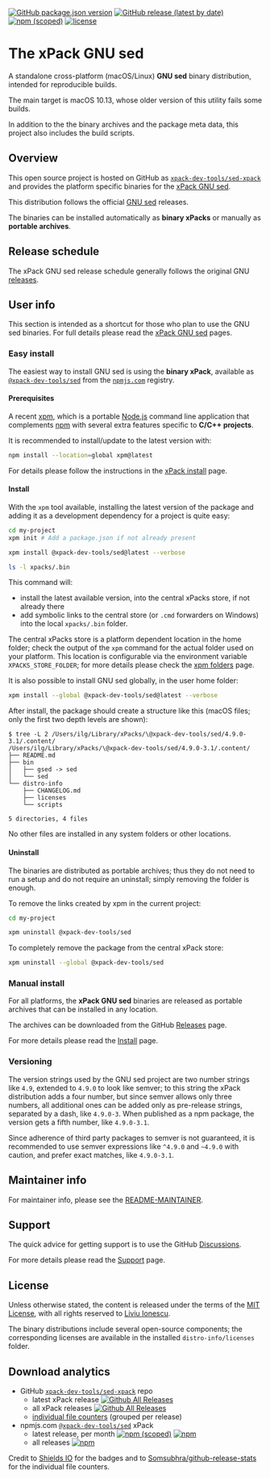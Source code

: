 
[![GitHub package.json version](https://img.shields.io/github/package-json/v/xpack-dev-tools/sed-xpack)](https://github.com/xpack-dev-tools/sed-xpack/blob/xpack/package.json)
[![GitHub release (latest by date)](https://img.shields.io/github/v/release/xpack-dev-tools/sed-xpack)](https://github.com/xpack-dev-tools/sed-xpack/releases/)
[![npm (scoped)](https://img.shields.io/npm/v/@xpack-dev-tools/sed.svg?color=blue)](https://www.npmjs.com/package/@xpack-dev-tools/sed/)
[![license](https://img.shields.io/github/license/xpack-dev-tools/sed-xpack)](https://github.com/xpack-dev-tools/sed-xpack/blob/xpack/LICENSE)

# The xPack GNU sed

A standalone cross-platform (macOS/Linux) **GNU sed**
binary distribution, intended for reproducible builds.

The main target is macOS 10.13, whose older version of this utility
fails some builds.

In addition to the the binary archives and the package meta data,
this project also includes the build scripts.

## Overview

This open source project is hosted on GitHub as
[`xpack-dev-tools/sed-xpack`](https://github.com/xpack-dev-tools/sed-xpack)
and provides the platform specific binaries for the
[xPack GNU sed](https://xpack.github.io/sed/).

This distribution follows the official
[GNU sed](https://www.gnu.org/software/sed/) releases.

The binaries can be installed automatically as **binary xPacks** or manually as
**portable archives**.

## Release schedule

The xPack GNU sed release schedule generally follows the original GNU
[releases](https://ftp.gnu.org/gnu/sed/).

## User info

This section is intended as a shortcut for those who plan
to use the GNU sed binaries. For full details please read the
[xPack GNU sed](https://xpack.github.io/sed/) pages.

### Easy install

The easiest way to install GNU sed is using the **binary xPack**, available as
[`@xpack-dev-tools/sed`](https://www.npmjs.com/package/@xpack-dev-tools/sed)
from the [`npmjs.com`](https://www.npmjs.com) registry.

#### Prerequisites

A recent [xpm](https://xpack.github.io/xpm/),
which is a portable [Node.js](https://nodejs.org/) command line application
that complements [npm](https://docs.npmjs.com)
with several extra features specific to
**C/C++ projects**.

It is recommended to install/update to the latest version with:

```sh
npm install --location=global xpm@latest
```

For details please follow the instructions in the
[xPack install](https://xpack.github.io/install/) page.

#### Install

With the `xpm` tool available, installing
the latest version of the package and adding it as
a development dependency for a project is quite easy:

```sh
cd my-project
xpm init # Add a package.json if not already present

xpm install @xpack-dev-tools/sed@latest --verbose

ls -l xpacks/.bin
```

This command will:

- install the latest available version,
into the central xPacks store, if not already there
- add symbolic links to the central store
(or `.cmd` forwarders on Windows) into
the local `xpacks/.bin` folder.

The central xPacks store is a platform dependent
location in the home folder;
check the output of the `xpm` command for the actual
folder used on your platform.
This location is configurable via the environment variable
`XPACKS_STORE_FOLDER`; for more details please check the
[xpm folders](https://xpack.github.io/xpm/folders/) page.

It is also possible to install GNU sed globally, in the user home folder:

```sh
xpm install --global @xpack-dev-tools/sed@latest --verbose
```

After install, the package should create a structure like this (macOS files;
only the first two depth levels are shown):

```console
$ tree -L 2 /Users/ilg/Library/xPacks/\@xpack-dev-tools/sed/4.9.0-3.1/.content/
/Users/ilg/Library/xPacks/\@xpack-dev-tools/sed/4.9.0-3.1/.content/
├── README.md
├── bin
│   ├── gsed -> sed
│   └── sed
└── distro-info
    ├── CHANGELOG.md
    ├── licenses
    └── scripts

5 directories, 4 files
```

No other files are installed in any system folders or other locations.

#### Uninstall

The binaries are distributed as portable archives; thus they do not need
to run a setup and do not require an uninstall; simply removing the
folder is enough.

To remove the links created by xpm in the current project:

```sh
cd my-project

xpm uninstall @xpack-dev-tools/sed
```

To completely remove the package from the central xPack store:

```sh
xpm uninstall --global @xpack-dev-tools/sed
```

### Manual install

For all platforms, the **xPack GNU sed**
binaries are released as portable
archives that can be installed in any location.

The archives can be downloaded from the
GitHub [Releases](https://github.com/xpack-dev-tools/sed-xpack/releases/)
page.

For more details please read the
[Install](https://xpack.github.io/sed/install/) page.

### Versioning

The version strings used by the GNU sed project are two number strings
like `4.9`, extended to `4.9.0` to look like semver;
to this string the xPack distribution adds a four number,
but since semver allows only three numbers, all additional ones can
be added only as pre-release strings, separated by a dash,
like `4.9.0-3`. When published as a npm package, the version gets
a fifth number, like `4.9.0-3.1`.

Since adherence of third party packages to semver is not guaranteed,
it is recommended to use semver expressions like `^4.9.0` and `~4.9.0`
with caution, and prefer exact matches, like `4.9.0-3.1`.

## Maintainer info

For maintainer info, please see the
[README-MAINTAINER](https://github.com/xpack-dev-tools/sed-xpack/blob/xpack/README-MAINTAINER.md).

## Support

The quick advice for getting support is to use the GitHub
[Discussions](https://github.com/xpack-dev-tools/sed-xpack/discussions/).

For more details please read the
[Support](https://xpack.github.io/sed/support/) page.

## License

Unless otherwise stated, the content is released under the terms of the
[MIT License](https://opensource.org/licenses/mit/),
with all rights reserved to
[Liviu Ionescu](https://github.com/ilg-ul).

The binary distributions include several open-source components; the
corresponding licenses are available in the installed
`distro-info/licenses` folder.

## Download analytics

- GitHub [`xpack-dev-tools/sed-xpack`](https://github.com/xpack-dev-tools/sed-xpack/) repo
  - latest xPack release
[![Github All Releases](https://img.shields.io/github/downloads/xpack-dev-tools/sed-xpack/latest/total.svg)](https://github.com/xpack-dev-tools/sed-xpack/releases/)
  - all xPack releases [![Github All Releases](https://img.shields.io/github/downloads/xpack-dev-tools/sed-xpack/total.svg)](https://github.com/xpack-dev-tools/sed-xpack/releases/)
  - [individual file counters](https://somsubhra.github.io/github-release-stats/?username=xpack-dev-tools&repository=sed-xpack) (grouped per release)
- npmjs.com [`@xpack-dev-tools/sed`](https://www.npmjs.com/package/@xpack-dev-tools/sed/) xPack
  - latest release, per month
[![npm (scoped)](https://img.shields.io/npm/v/@xpack-dev-tools/sed.svg)](https://www.npmjs.com/package/@xpack-dev-tools/sed/)
[![npm](https://img.shields.io/npm/dm/@xpack-dev-tools/sed.svg)](https://www.npmjs.com/package/@xpack-dev-tools/sed/)
  - all releases [![npm](https://img.shields.io/npm/dt/@xpack-dev-tools/sed.svg)](https://www.npmjs.com/package/@xpack-dev-tools/sed/)

Credit to [Shields IO](https://shields.io) for the badges and to
[Somsubhra/github-release-stats](https://github.com/Somsubhra/github-release-stats)
for the individual file counters.
